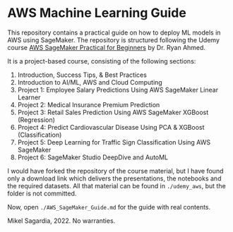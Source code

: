 # AWS Machine Learning Guide

This repository contains a practical guide on how to deploy ML models in AWS using SageMaker. The repository is structured following the Udemy course [AWS SageMaker Practical for Beginners](https://www.udemy.com/course/practical-aws-sagemaker-6-real-world-case-studies/) by Dr. Ryan Ahmed.

It is a project-based course, consisting of the following sections:

1. Introduction, Success Tips, & Best Practices
2. Introduction to AI/ML, AWS and Cloud Computing
3. Project 1: Employee Salary Predictions Using AWS SageMaker Linear Learner
4. Project 2: Medical Insurance Premium Prediction
5. Project 3: Retail Sales Prediction Using AWS SageMaker XGBoost (Regression)
6. Project 4: Predict Cardiovascular Disease Using PCA & XGBoost (Classification)
7. Project 5: Deep Learning for Traffic Sign Classification Using AWS SageMaker
8. Project 6: SageMaker Studio DeepDive and AutoML

I would have forked the repository of the course material, but I have found only a download link which delivers the presentations, the notebooks and the required datasets. All that material can be found in `./udemy_aws`, but the folder is not committed.

Now, open `./AWS_SageMaker_Guide.md` for the guide with real contents.

Mikel Sagardia, 2022.
No warranties.